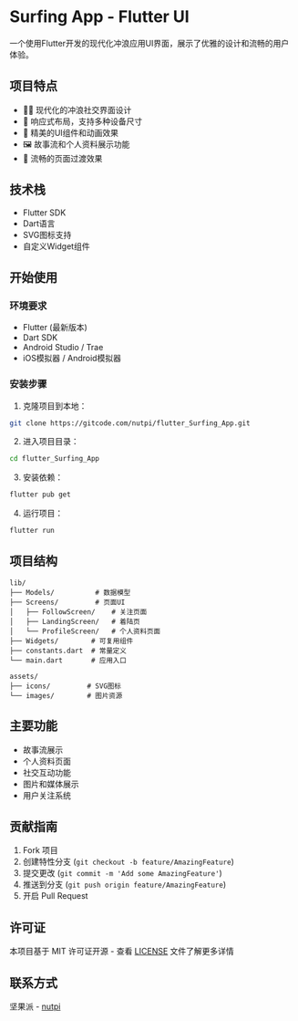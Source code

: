 # Surfing App - Flutter UI

一个使用Flutter开发的现代化冲浪应用UI界面，展示了优雅的设计和流畅的用户体验。

## 项目特点

- 🏄‍♂️ 现代化的冲浪社交界面设计
- 📱 响应式布局，支持多种设备尺寸
- 🎨 精美的UI组件和动画效果
- 🖼️ 故事流和个人资料展示功能
- 💫 流畅的页面过渡效果

## 技术栈

- Flutter SDK
- Dart语言
- SVG图标支持
- 自定义Widget组件

## 开始使用

### 环境要求

- Flutter (最新版本)
- Dart SDK
- Android Studio / Trae
- iOS模拟器 / Android模拟器

### 安装步骤

1. 克隆项目到本地：
```bash
git clone https://gitcode.com/nutpi/flutter_Surfing_App.git
```

2. 进入项目目录：
```bash
cd flutter_Surfing_App
```

3. 安装依赖：
```bash
flutter pub get
```

4. 运行项目：
```bash
flutter run
```

## 项目结构

```
lib/
├── Models/          # 数据模型
├── Screens/         # 页面UI
│   ├── FollowScreen/    # 关注页面
│   ├── LandingScreen/   # 着陆页
│   └── ProfileScreen/   # 个人资料页面
├── Widgets/        # 可复用组件
├── constants.dart  # 常量定义
└── main.dart       # 应用入口

assets/
├── icons/         # SVG图标
└── images/        # 图片资源
```

## 主要功能

- 故事流展示
- 个人资料页面
- 社交互动功能
- 图片和媒体展示
- 用户关注系统

## 贡献指南

1. Fork 项目
2. 创建特性分支 (`git checkout -b feature/AmazingFeature`)
3. 提交更改 (`git commit -m 'Add some AmazingFeature'`)
4. 推送到分支 (`git push origin feature/AmazingFeature`)
5. 开启 Pull Request

## 许可证

本项目基于 MIT 许可证开源 - 查看 [LICENSE](LICENSE) 文件了解更多详情

## 联系方式

坚果派 - [nutpi](https://gitcode.com/nutpi)

